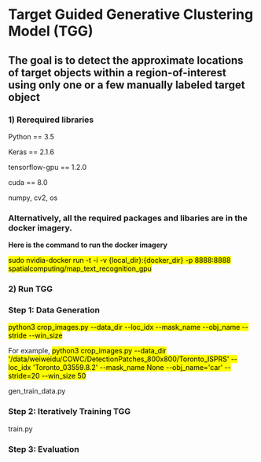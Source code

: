 # Target Guided Generative Clustering Model (TGG)
## The goal is to detect the approximate locations of target objects within a region-of-interest using only one or a few manually labeled target object

### 1) Rerequired libraries
Python == 3.5

Keras == 2.1.6 

tensorflow-gpu == 1.2.0 

cuda == 8.0 

numpy, cv2, os

### Alternatively, all the required packages and libaries are in the docker imagery. 
**Here is the command to run the docker imagery**

<mark>sudo nvidia-docker run -t -i -v {local_dir}:{docker_dir} -p 8888:8888  spatialcomputing/map_text_recognition_gpu </mark>

### 2) Run TGG
### Step 1: Data Generation
<mark> python3 crop_images.py --data_dir <path-to-dataset> --loc_idx <name-or-index-of-image> --mask_name <region-annotation> --obj_name <target-object-name> --stride <sliding-window-stride> --win_size <sliding-window-size> </mark>
  
For example, <mark>python3 crop_images.py --data_dir '/data/weiweidu/COWC/DetectionPatches_800x800/Toronto_ISPRS' --loc_idx 'Toronto_03559.8.2' --mask_name None --obj_name='car' --stride=20 --win_size 50 </mark>

gen_train_data.py

### Step 2: Iteratively Training TGG
train.py

### Step 3: Evaluation
